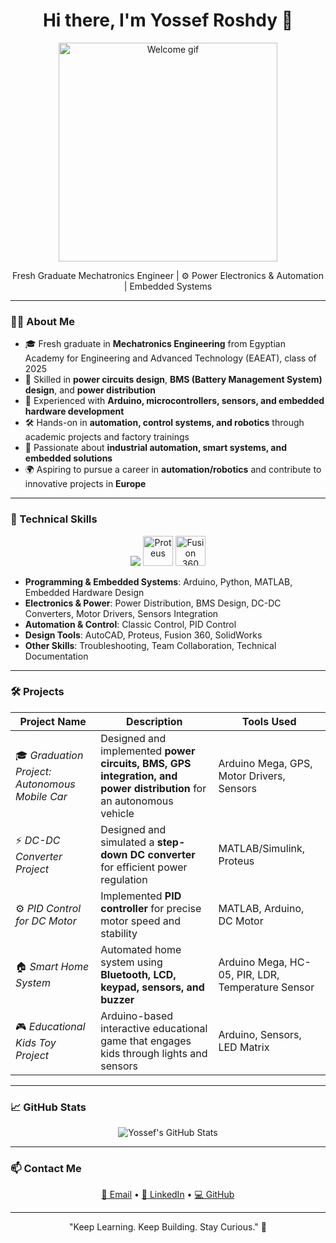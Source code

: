 <h1 align="center">Hi there, I'm Yossef Roshdy 👋</h1>
<p align="center">
  <img src="https://media.giphy.com/media/qgQUggAC3Pfv687qPC/giphy.gif" width="350" alt="Welcome gif" />
</p>





<p align="center">
  Fresh Graduate Mechatronics Engineer | ⚙ Power Electronics & Automation | Embedded Systems
</p>

---

### 👨‍💻 About Me

- 🎓 Fresh graduate in **Mechatronics Engineering** from Egyptian Academy for Engineering and Advanced Technology (EAEAT), class of 2025  
- 🔋 Skilled in **power circuits design**, **BMS (Battery Management System) design**, and **power distribution**  
- 🤖 Experienced with **Arduino, microcontrollers, sensors, and embedded hardware development**  
- 🛠 Hands-on in **automation, control systems, and robotics** through academic projects and factory trainings  
- 🚀 Passionate about **industrial automation, smart systems, and embedded solutions**  
- 🌍 Aspiring to pursue a career in **automation/robotics** and contribute to innovative projects in **Europe**  

---

### 🧠 Technical Skills

<p align="center">
  <img src="https://skillicons.dev/icons?i=arduino,python,matlab,autocad" />
  <img src="https://img.icons8.com/color/48/000000/proteus.png" title="Proteus" width="48" height="48"/>
  <img src="https://img.icons8.com/color/48/000000/autodesk-fusion-360.png" title="Fusion 360" width="48" height="48"/>
</p>

- **Programming & Embedded Systems**: Arduino, Python, MATLAB, Embedded Hardware Design  
- **Electronics & Power**: Power Distribution, BMS Design, DC-DC Converters, Motor Drivers, Sensors Integration  
- **Automation & Control**: Classic Control, PID Control  
- **Design Tools**: AutoCAD, Proteus, Fusion 360, SolidWorks  
- **Other Skills**: Troubleshooting, Team Collaboration, Technical Documentation  

---

### 🛠 Projects

| Project Name | Description | Tools Used |
|-------------|-------------|-------------|
| 🎓 *Graduation Project: Autonomous Mobile Car* | Designed and implemented **power circuits, BMS, GPS integration, and power distribution** for an autonomous vehicle | Arduino Mega, GPS, Motor Drivers, Sensors |
| ⚡ *DC-DC Converter Project* | Designed and simulated a **step-down DC converter** for efficient power regulation | MATLAB/Simulink, Proteus |
| ⚙ *PID Control for DC Motor* | Implemented **PID controller** for precise motor speed and stability | MATLAB, Arduino, DC Motor |
| 🏠 *Smart Home System* | Automated home system using **Bluetooth, LCD, keypad, sensors, and buzzer** | Arduino Mega, HC-05, PIR, LDR, Temperature Sensor |
| 🎮 *Educational Kids Toy Project* | Arduino-based interactive educational game that engages kids through lights and sensors | Arduino, Sensors, LED Matrix |

---

### 📈 GitHub Stats

<p align="center">
  <img src="https://github-readme-stats.vercel.app/api?username=yossef-roshdy&show_icons=true&theme=radical" alt="Yossef's GitHub Stats" />
</p>

---

### 📫 Contact Me

<p align="center">
  <a href="mailto:yossefmohamed969@gmail.com">📧 Email</a> • 
  <a href="https://linkedin.com/in/yossef-roshdy969">🔗 LinkedIn</a> • 
  <a href="https://github.com/yossef-roshdy">💻 GitHub</a>
</p>

---

<p align="center">"Keep Learning. Keep Building. Stay Curious." 🔧</p>
